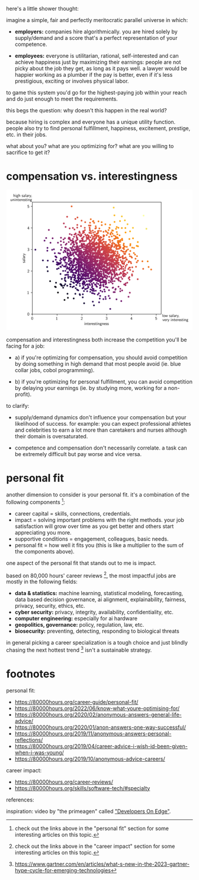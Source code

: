here's a little shower thought:

imagine a simple, fair and perfectly meritocratic parallel universe in which:

- **employers:** companies hire algorithmically. you are hired solely by supply/demand and a score that's a perfect representation of your competence.

- **employees:** everyone is utilitarian, rational, self-interested and can achieve happiness just by maximizing their earnings: people are not picky about the job they get, as long as it pays well. a lawyer would be happier working as a plumber if the pay is better, even if it's less prestigious, exciting or involves physical labor.

to game this system you'd go for the highest-paying job within your reach and do just enough to meet the requirements.

this begs the question: why doesn't this happen in the real world?

because hiring is complex and everyone has a unique utility function. people also try to find personal fulfillment, happiness, excitement, prestige, etc. in their jobs.

what about you? what are you optimizing for? what are you willing to sacrifice to get it?

# compensation vs. interestingness

![](./assets/competition.png)

compensation and interestingness both increase the competition you'll be facing for a job:

- a) if you're optimizing for compensation, you should avoid competition by doing something in high demand that most people avoid (ie. blue collar jobs, cobol programming).

- b) if you're optimizing for personal fulfillment, you can avoid competition by delaying your earnings (ie. by studying more, working for a non-profit).

to clarify:

- supply/demand dynamics don't influence your compensation but your likelihood of success. for example: you can expect professional athletes and celebrities to earn a lot more than caretakers and nurses although their domain is oversaturated.

- competence and compensation don't necessarily correlate. a task can be extremely difficult but pay worse and vice versa.

# personal fit

another dimension to consider is your personal fit. it's a combination of the following components [^fitdump]:

- career capital = skills, connections, credentials.
- impact = solving important problems with the right methods. your job satisfaction will grow over time as you get better and others start appreciating you more.
- supportive conditions = engagement, colleagues, basic needs.
- personal fit = how well it fits you (this is like a multiplier to the sum of the components above).

one aspect of the personal fit that stands out to me is impact.

based on 80,000 hours' career reviews [^demanddump], the most impactful jobs are mostly in the following fields:

- **data & statistics:** machine learning, statistical modeling, forecasting, data based decision governance, ai alignment, explainability, fairness, privacy, security, ethics, etc.
- **cyber security:** privacy, integrity, availability, confidentiality, etc.
- **computer engineering:** especially for ai hardware
- **geopolitics, governance:** policy, regulation, law, etc.
- **biosecurity:** preventing, detecting, responding to biological threats

in general picking a career specialization is a tough choice and just blindly chasing the next hottest trend [^gartner] isn't a sustainable strategy.

# footnotes

personal fit:

- https://80000hours.org/career-guide/personal-fit/
- https://80000hours.org/2022/06/know-what-youre-optimising-for/
- https://80000hours.org/2020/02/anonymous-answers-general-life-advice/
- https://80000hours.org/2020/01/anon-answers-one-way-successful/
- https://80000hours.org/2019/11/anonymous-answers-personal-reflections/
- https://80000hours.org/2019/04/career-advice-i-wish-id-been-given-when-i-was-young/
- https://80000hours.org/2019/10/anonymous-advice-careers/

career impact:

- https://80000hours.org/career-reviews/
- https://80000hours.org/skills/software-tech/#specialty

references:

inspiration: video by "the primeagen" called ["Developers On Edge"](https://youtu.be/DOdB1e1xrfU?si=9w5wRToMUhBimeNi&t=828).

[^fitdump]: check out the links above in the "personal fit" section for some interesting articles on this topic.
[^demanddump]: check out the links above in the "career impact" section for some interesting articles on this topic.
[^gartner]: https://www.gartner.com/en/articles/what-s-new-in-the-2023-gartner-hype-cycle-for-emerging-technologies
